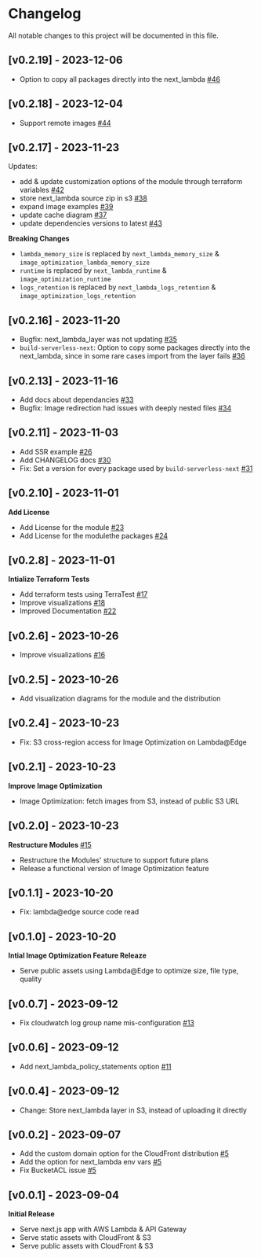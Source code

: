 # Changelog

All notable changes to this project will be documented in this file.

<!-- ## [Unreleased] -->


## [v0.2.19] - 2023-12-06

* Option to copy all packages directly into the next_lambda [#46](https://github.com/Nexode-Consulting/terraform-aws-nextjs-serverless/pull/46)


## [v0.2.18] - 2023-12-04

* Support remote images [#44](https://github.com/Nexode-Consulting/terraform-aws-nextjs-serverless/pull/44)


## [v0.2.17] - 2023-11-23

Updates:
* add & update customization options of the module through terraform variables [#42](https://github.com/Nexode-Consulting/terraform-aws-nextjs-serverless/pull/42)
* store next_lambda source zip in s3 [#38](https://github.com/Nexode-Consulting/terraform-aws-nextjs-serverless/pull/38)
* expand image examples [#39](https://github.com/Nexode-Consulting/terraform-aws-nextjs-serverless/pull/39)
* update cache diagram [#37](https://github.com/Nexode-Consulting/terraform-aws-nextjs-serverless/pull/37)
* update dependencies versions to latest [#43](https://github.com/Nexode-Consulting/terraform-aws-nextjs-serverless/pull/43)

**Breaking Changes**
* `lambda_memory_size` is replaced by `next_lambda_memory_size` & `image_optimization_lambda_memory_size`
* `runtime` is replaced by `next_lambda_runtime` & `image_optimization_runtime`
* `logs_retention` is replaced by `next_lambda_logs_retention` & `image_optimization_logs_retention`


## [v0.2.16] - 2023-11-20

* Bugfix: next_lambda_layer was not updating [#35](https://github.com/Nexode-Consulting/terraform-aws-nextjs-serverless/pull/35)
* `build-serverless-next`: Option to copy some packages directly into the next_lambda, since in some rare cases import from the layer fails [#36](https://github.com/Nexode-Consulting/terraform-aws-nextjs-serverless/pull/36)


## [v0.2.13] - 2023-11-16

* Add docs about dependancies [#33](https://github.com/Nexode-Consulting/terraform-aws-nextjs-serverless/pull/33)
* Bugfix: Image redirection had issues with deeply nested files [#34](https://github.com/Nexode-Consulting/terraform-aws-nextjs-serverless/pull/34)


## [v0.2.11] - 2023-11-03

* Add SSR example [#26](https://github.com/Nexode-Consulting/terraform-aws-nextjs-serverless/pull/26)
* Add CHANGELOG docs [#30](https://github.com/Nexode-Consulting/terraform-aws-nextjs-serverless/pull/30)
* Fix: Set a version for every package used by `build-serverless-next` [#31](https://github.com/Nexode-Consulting/terraform-aws-nextjs-serverless/pull/31)


## [v0.2.10] - 2023-11-01

**Add License**

* Add License for the module [#23](https://github.com/Nexode-Consulting/terraform-aws-nextjs-serverless/pull/23)
* Add License for the modulethe packages [#24](https://github.com/Nexode-Consulting/terraform-aws-nextjs-serverless/pull/24)


## [v0.2.8] - 2023-11-01

**Intialize Terraform Tests**

* Add terraform tests using TerraTest [#17](https://github.com/Nexode-Consulting/terraform-aws-nextjs-serverless/pull/17)
* Improve visualizations [#18](https://github.com/Nexode-Consulting/terraform-aws-nextjs-serverless/pull/18)
* Improved Documentation [#22](https://github.com/Nexode-Consulting/terraform-aws-nextjs-serverless/pull/22)


## [v0.2.6] - 2023-10-26

* Improve visualizations [#16](https://github.com/Nexode-Consulting/terraform-aws-nextjs-serverless/pull/16)


## [v0.2.5] - 2023-10-26

* Add visualization diagrams for the module and the distribution


## [v0.2.4] - 2023-10-23

* Fix: S3 cross-region access for Image Optimization on Lambda@Edge


## [v0.2.1] - 2023-10-23

**Improve Image Optimization**

* Image Optimization: fetch images from S3, instead of public S3 URL


## [v0.2.0] - 2023-10-23

**Restructure Modules** [#15](https://github.com/Nexode-Consulting/terraform-aws-nextjs-serverless/pull/15)

* Restructure the Modules' structure to support future plans
* Release a functional version of Image Optimization feature


## [v0.1.1] - 2023-10-20

* Fix: lambda@edge source code read


## [v0.1.0] - 2023-10-20

**Intial Image Optimization Feature Releaze**

* Serve public assets using Lambda@Edge to optimize size, file type, quality


## [v0.0.7] - 2023-09-12

* Fix cloudwatch log group name mis-configuration [#13](https://github.com/Nexode-Consulting/terraform-aws-nextjs-serverless/pull/13)


## [v0.0.6] - 2023-09-12

* Add next_lambda_policy_statements option [#11](https://github.com/Nexode-Consulting/terraform-aws-nextjs-serverless/pull/11)


## [v0.0.4] - 2023-09-12

* Change: Store next_lambda layer in S3, instead of uploading it directly


## [v0.0.2] - 2023-09-07

* Add the custom domain option for the CloudFront distribution [#5](https://github.com/Nexode-Consulting/terraform-aws-nextjs-serverless/pull/5)
* Add the option for next_lambda env vars [#5](https://github.com/Nexode-Consulting/terraform-aws-nextjs-serverless/pull/5)
* Fix BucketACL issue [#5](https://github.com/Nexode-Consulting/terraform-aws-nextjs-serverless/pull/5)


## [v0.0.1] - 2023-09-04

**Initial Release**

* Serve next.js app with AWS Lambda & API Gateway
* Serve static assets with CloudFront & S3
* Serve public assets with CloudFront & S3
